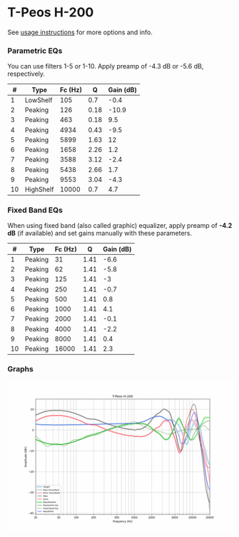 # T-Peos H-200
See [usage instructions](https://github.com/jaakkopasanen/AutoEq#usage) for more options and info.

### Parametric EQs
You can use filters 1-5 or 1-10. Apply preamp of -4.3 dB or -5.6 dB, respectively.

|   # | Type      |   Fc (Hz) |    Q |   Gain (dB) |
|-----|-----------|-----------|------|-------------|
|   1 | LowShelf  |       105 | 0.7  |        -0.4 |
|   2 | Peaking   |       126 | 0.18 |       -10.9 |
|   3 | Peaking   |       463 | 0.18 |         9.5 |
|   4 | Peaking   |      4934 | 0.43 |        -9.5 |
|   5 | Peaking   |      5899 | 1.63 |        12   |
|   6 | Peaking   |      1658 | 2.26 |         1.2 |
|   7 | Peaking   |      3588 | 3.12 |        -2.4 |
|   8 | Peaking   |      5438 | 2.66 |         1.7 |
|   9 | Peaking   |      9553 | 3.04 |        -4.3 |
|  10 | HighShelf |     10000 | 0.7  |         4.7 |

### Fixed Band EQs
When using fixed band (also called graphic) equalizer, apply preamp of **-4.2 dB** (if available) and set gains manually with these parameters.

|   # | Type    |   Fc (Hz) |    Q |   Gain (dB) |
|-----|---------|-----------|------|-------------|
|   1 | Peaking |        31 | 1.41 |        -6.6 |
|   2 | Peaking |        62 | 1.41 |        -5.8 |
|   3 | Peaking |       125 | 1.41 |        -3   |
|   4 | Peaking |       250 | 1.41 |        -0.7 |
|   5 | Peaking |       500 | 1.41 |         0.8 |
|   6 | Peaking |      1000 | 1.41 |         4.1 |
|   7 | Peaking |      2000 | 1.41 |        -0.1 |
|   8 | Peaking |      4000 | 1.41 |        -2.2 |
|   9 | Peaking |      8000 | 1.41 |         0.4 |
|  10 | Peaking |     16000 | 1.41 |         2.3 |

### Graphs
![](./T-Peos%20H-200.png)
